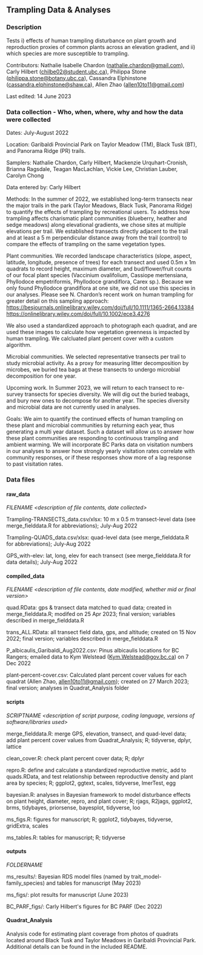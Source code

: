 ## Trampling Data & Analyses

### Description

Tests i) effects of human trampling disturbance on plant growth and reproduction proxies of common plants across an elevation gradient, and ii) which species are more susceptible to trampling.

Contributors: Nathalie Isabelle Chardon (nathalie.chardon@gmail.com), Carly Hilbert (chilbe02@student.ubc.ca), Philippa Stone (philippa.stone@botany.ubc.ca), Cassandra Elphinstone (cassandra.elphinstone@shaw.ca), Allen Zhao (allen10to11@gmail.com)

Last edited: 14 June 2023

### Data collection - Who, when, where, why and how the data were collected

Dates: July-August 2022

Location: Garibaldi Provincial Park on Taylor Meadow (TM), Black Tusk (BT), and Panorama Ridge (PR) trails.

Samplers: Nathalie Chardon, Carly Hilbert, Mackenzie Urquhart-Cronish, Brianna Ragsdale, Teagan MacLachlan, Vickie Lee, Christian Lauber, Carolyn Chong

Data entered by: Carly Hilbert

Methods: In the summer of 2022, we established long-term transects near the major trails in the park (Taylor Meadows, Black Tusk, Panorama Ridge) to quantify the effects of trampling by recreational users. To address how trampling affects charismatic plant communities (blueberry, heather and sedge meadows) along elevational gradients, we chose sites at multiple elevations per trail. We established transects directly adjacent to the trail and at least a 5 m perpendicular distance away from the trail (control) to compare the effects of trampling on the same vegetation types. 

Plant communities. We recorded landscape characteristics (slope, aspect, latitude, longitude, presence of trees) for each transect and used 0.5m x 1m quadrats to record height, maximum diameter, and bud/flower/fruit counts of our focal plant species (Vaccinium ovalifolium, Cassiope mertensiana, Phyllodoce empetriformis, Phyllodoce grandiflora, Carex sp.). Because we only found Phyllodoce grandiflora at one site, we did not use this species in our analyses. Please see N. Chardon’s recent work on human trampling for greater detail on this sampling approach: 
https://besjournals.onlinelibrary.wiley.com/doi/full/10.1111/1365-2664.13384
https://onlinelibrary.wiley.com/doi/full/10.1002/ece3.4276

We also used a standardized approach to photograph each quadrat, and are used these images to calculate how vegetation greenness is impacted by human trampling. We calcluated plant percent cover with a custom algorithm. 

Microbial communities. We selected representative transects per trail to study microbial activity. As a proxy for measuring litter decomposition by microbes, we buried tea bags at these transects to undergo microbial decomposition for one year.

Upcoming work. In Summer 2023, we will return to each transect to re-survey transects for species diversity. We will dig out the buried teabags, and bury new ones to decompose for another year. The species diversity and microbial data are not currently used in analyses.

Goals: We aim to quantify the continued effects of human trampling on these plant and microbial communities by returning each year, thus generating a multi year dataset. Such a dataset will allow us to answer how these plant communities are responding to continuous trampling and ambient warming. We will incorporate BC Parks data on visitation numbers in our analyses to answer how strongly yearly visitation rates correlate with community responses, or if these responses show more of a lag response to past visitation rates. 

### Data files

#### raw_data
_FILENAME <description of file contents, date collected>_

Trampling-TRANSECTS_data.csv/xlsx: 10 m x 0.5 m transect-level data (see merge_fielddata.R for abbreviations); July-Aug 2022

Trampling-QUADS_data.csv/xlsx: quad-level data (see merge_fielddata.R for abbreviations); July-Aug 2022

GPS_with-elev: lat, long, elev for each transect (see merge_fielddata.R for data details); July-Aug 2022

#### compiled_data
_FILENAME <description of file contents, date modified, whether mid or final version>_

quad.RData: gps & transect data matched to quad data; created in merge_fielddata.R; modifed on 25 Apr 2023; final version; variables described in merge_fielddata.R 

trans_ALL.RData: all transect field data, gps, and altitude; created on 15 Nov 2022; final version; variables described in merge_fielddata.R 

P_albicaulis_Garibaldi_Aug2022.csv: Pinus albicaulis locations for BC Rangers; emailed data to Kym Welstead (Kym.Welstead@gov.bc.ca) on 7 Dec 2022

plant-percent-cover.csv: Calculated plant percent cover values for each quadrat (Allen Zhao, allen10to11@gmail.com); created on 27 March 2023; final version; analyses in Quadrat_Analysis folder

#### scripts
_SCRIPTNAME <description of script purpose, coding language, versions of software/libraries used>_

merge_fielddata.R: merge GPS, elevation, transect, and quad-level data; add plant percent cover values from Quadrat_Analysis; R; tidyverse, dplyr, lattice

clean_cover.R: check plant percent cover data; R; dplyr

repro.R: define and calculate a standardized reproductive metric, add to quads.RData, and test relationship between reproductive density and plant area by species; R; ggplot2, ggtext, scales, tidyverse, lmerTest, egg

bayesian.R: analyses in Bayesian framework to model disturbance effects on plant height, diameter, repro, and plant cover; R; rjags, R2jags, ggplot2, brms, tidybayes, priorsense, bayesplot, tidyverse, loo

ms_figs.R: figures for manuscript; R; ggplot2, tidybayes, tidyverse, gridExtra, scales

ms_tables.R: tables for manuscript; R; tidyverse

#### outputs
_FOLDERNAME <description of contents>_

ms_results/: Bayesian RDS model files (named by trait_model-family_species) and tables for manuscript (May 2023)

ms_figs/: plot results for manuscript (June 2023)

BC_PARF_figs/: Carly Hilbert's figures for BC PARF (Dec 2022)


#### Quadrat_Analysis

Analysis code for estimating plant coverage from photos of quadrats located around Black Tusk and Taylor Meadows in Garibaldi Provincial Park. Additional details can be found in the included README.
